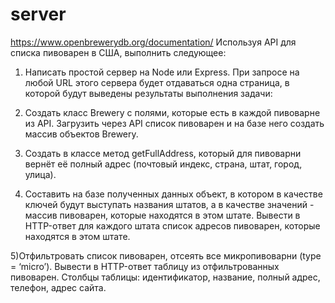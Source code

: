 # server

https://www.openbrewerydb.org/documentation/
Используя API для списка пивоварен в США, выполнить следующее:

1) Написать простой сервер на Node или Express. При запросе на любой URL этого сервера будет отдаваться одна страница, в которой будут выведены результаты выполнения задачи:

2) Создать класс Brewery с полями, которые есть в каждой пивоварне из API. Загрузить через API список пивоварен и на базе него создать массив объектов Brewery.

3) Создать в классе метод getFullAddress, который для пивоварни вернёт её полный адрес (почтовый индекс, страна, штат, город, улица).

4) Составить на базе полученных данных объект, в котором в качестве ключей будут выступать названия штатов, а в качестве значений - массив пивоварен, которые находятся в этом штате. Вывести в HTTP-ответ для каждого штата список адресов пивоварен, которые находятся в этом штате.

5)Отфильтровать список пивоварен, отсеять все микропивоварни (type = ‘micro’). Вывести в HTTP-ответ таблицу из отфильтрованных пивоварен. Столбцы таблицы: идентификатор, название, полный адрес, телефон, адрес сайта.
